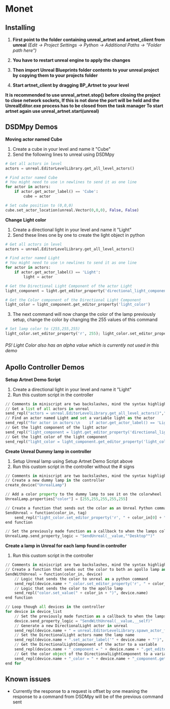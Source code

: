# Monet

## Installing

1. **First point to the folder containing unreal_artnet and artnet_client from unreal** *(Edit -> Project Settings -> Python -> Additional Paths -> "Folder path here")*
2. **You have to restart unreal engine to apply the changes**

3. **Then import Unreal Blueprints folder contents to your unreal project by copying them to your projects folder**

4. **Start artnet_client by dragging BP_Artnet to your level**

**It is recommended to use unreal_artnet.stop() before closing the project to close network sockets, 
If this is not done the port will be held and the UnrealEditor.exe process has to be closed from the task manager
To start artnet again use unreal_artnet.start(unreal)**


## DSDMpy Demos

**Moving actor named Cube**
1. Create a cube in your level and name it "Cube"
2. Send the following lines to unreal using DSDMpy

```python
# Get all actors in level
actors = unreal.EditorLevelLibrary.get_all_level_actors()
```
```python
# Find actor named Cube
# You might need to use \n newlines to send it as one line
for actor in actors:
    if actor.get_actor_label() == 'Cube':
        cube = actor
```
```python
# Set cube position to (0,0,0)
cube.set_actor_location(unreal.Vector(0,0,0), False, False)
```

**Change Light color**
1. Create a directional light in your level and name it "Light"
2. Send these lines one by one to create the light object in python

```python
# Get all actors in level
actors = unreal.EditorLevelLibrary.get_all_level_actors()
```
```python
# Find actor named Light
# You might need to use \n newlines to send it as one line
for actor in actors:
    if actor.get_actor_label() == 'Light':
        light = actor
```
```python
# Get the Directional Light Component of the actor Light
light_component = light.get_editor_property('directional_light_component')
```
```python
# Get the Color component of the Directional Light Component
light_color = light_component.get_editor_property('light_color')
```

3. The next command will now change the color of the lamp previously setup, change the color by changing the 255 values of this command

```python
# Set lamp color to (255,255,255)
light_color.set_editor_property('r', 255); light_color.set_editor_property('g', 255); light_color.set_editor_property('b', 255)
```

###### PS! Light Color also has an alpha value which is currently not used in this demo


## Apollo Controller Demos

**Setup Artnet Demo Script**
1. Create a directional light in your level and name it "Light"
2. Run this custom script in the controller

```python
// Comments in miniscript are two backslashes, mind the syntax highlighting
// Get a list of all actors in unreal
send_repl("actors = unreal.EditorLevelLibrary.get_all_level_actors()","Desktop")
// Find an actor named Light and set a variable light as the actor
send_repl("for actor in actors:\n    if actor.get_actor_label() == 'Light':\n        light = actor","Desktop")
// Get the light component of the light actor
send_repl("light_component = light.get_editor_property('directional_light_component')","Desktop")
// Get the light color of the light component
send_repl("light_color = light_component.get_editor_property('light_color')","Desktop")
```

**Create Unreal Dummy lamp in controller**
1. Setup Unreal lamp using Setup Artnet Demo Script above
2. Run this custom script in the controller without the # signs

```python
// Comments in miniscript are two backslashes, mind the syntax highlighting
// Create a new dummy lamp in the controller
create_device("UnrealLamp")

// Add a color property to the dummy lamp to see it on the colorwheel
UnrealLamp.properties["color"] = [255,255,255,255,255]

// Create a function that sends out the color as an Unreal Python command
SendUnreal = function(color_in, tag)
    send_repl("light_color.set_editor_property('r', " + color_in[0] + "); light_color.set_editor_property('g', " + color_in[1] + "); light_color.set_editor_property('b', " + color_in[2] + ")", tag)
end function

// Set the previously made function as a callback to when the lamps color has changed
UnrealLamp.send_property_logic = "SendUnreal(__value,""Desktop"")"
```

**Create a lamp in Unreal for each lamp found in controller**
1. Run this custom script in the controller
```python
// Comments in miniscript are two backslashes, mind the syntax highlighting
// Create a function that sends out the color to both an apollo lamp and an unreal lamp
SendWithUnreal = function(color_in, device)
    // Logic that sends the color to unreal as a python command
    send_repl(device.name + "_color.set_editor_property('r', " + color_in[0] + "); " + device.name + "_color.set_editor_property('g', " + color_in[1] + "); " + device.name + "_color.set_editor_property('b', " + color_in[2] + ")", "Desktop")
    // Logic that sends the color to the apollo lamp
    send_repl("color.set_value(" + color_in + ")", device.name)
end function

// Loop though all devices in the controller
for device in device_list
    // Set the previously made function as a callback to when the lamps color has changed
    device.send_property_logic = "SendWithUnreal(__value,__self)"
    // Generate a new DirectionalLight actor in unreal
    send_repl(device.name + " = unreal.EditorLevelLibrary.spawn_actor_from_class(unreal.DirectionalLight, unreal.Vector(0,0,0))", "Desktop")
    // Set the DirectionalLight actors name the lamp name
    send_repl(device.name + ".set_actor_label('" + device.name + "')", "Desktop")
    // Get the DirectionalLightComponent of the actor to a variable
    send_repl(device.name + "_component = " + device.name + ".get_editor_property('directional_light_component')","Desktop")
    // Get the color object of the DirectionalLightComponent to a variable
    send_repl(device.name + "_color = " + device.name + "_component.get_editor_property('light_color')","Desktop")
end for
```
## Known issues
- Currently the response to a request is offset by one meaning the response to a command from DSDMpy will be of the previous command sent
